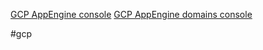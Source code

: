 [GCP AppEngine console](https://console.cloud.google.com/appengine)
[GCP AppEngine domains console](https://console.cloud.google.com/appengine/settings/domains)

#gcp 